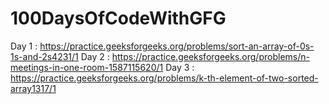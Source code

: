 # 100DaysOfCodeWithGFG

Day 1 : https://practice.geeksforgeeks.org/problems/sort-an-array-of-0s-1s-and-2s4231/1
Day 2 : https://practice.geeksforgeeks.org/problems/n-meetings-in-one-room-1587115620/1
Day 3 : https://practice.geeksforgeeks.org/problems/k-th-element-of-two-sorted-array1317/1
